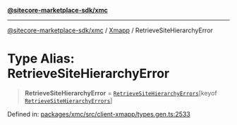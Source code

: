 [**@sitecore-marketplace-sdk/xmc**](../../../../README.md)

***

[@sitecore-marketplace-sdk/xmc](../../../../README.md) / [Xmapp](../README.md) / RetrieveSiteHierarchyError

# Type Alias: RetrieveSiteHierarchyError

> **RetrieveSiteHierarchyError** = [`RetrieveSiteHierarchyErrors`](RetrieveSiteHierarchyErrors.md)\[keyof [`RetrieveSiteHierarchyErrors`](RetrieveSiteHierarchyErrors.md)\]

Defined in: [packages/xmc/src/client-xmapp/types.gen.ts:2533](https://github.com/Sitecore/marketplace-sdk/blob/893df143248e67d8c66e942a96045542130259a0/packages/xmc/src/client-xmapp/types.gen.ts#L2533)
